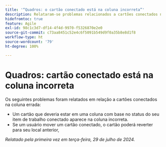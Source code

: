 ```yaml
---
title: '“Quadros: o cartão conectado está na coluna incorreta”'
description: Relataram-se problemas relacionados a cartões conectados na coluna errada.
hidefromtoc: true
feature: Agile
exl-id: 98c1c3d7-df14-4f4d-9970-f5326870e2e0
source-git-commit: c73aa8451c52e4c6f5091b549d9f0a35b8e8d1f8
workflow-type: ht
source-wordcount: '79'
ht-degree: 100%

---
```


# Quadros: cartão conectado está na coluna incorreta

<!--

>[!NOTE]
>
>This issue was fixed on August 15, 2024.

-->

Os seguintes problemas foram relatados em relação a cartões conectados na coluna errada:

* Um cartão que deveria estar em uma coluna com base no status do seu item de trabalho conectado aparece na coluna incorreta.
* Se um usuário mover um cartão conectado, o cartão poderá reverter para seu local anterior,

_Relatado pela primeira vez em terça-feira, 29 de julho de 2024._
